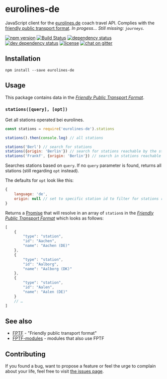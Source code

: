 # eurolines-de

JavaScript client for the [eurolines.de](https://www.eurolines.de/) coach travel API. Complies with the [friendly public transport format](https://github.com/public-transport/friendly-public-transport-format). *In progess… Still missing: `journeys`.*

[![npm version](https://img.shields.io/npm/v/eurolines-de.svg)](https://www.npmjs.com/package/eurolines-de)
[![Build Status](https://travis-ci.org/juliuste/eurolines-de.svg?branch=master)](https://travis-ci.org/juliuste/eurolines-de)
[![dependency status](https://img.shields.io/david/juliuste/eurolines-de.svg)](https://david-dm.org/juliuste/eurolines-de)
[![dev dependency status](https://img.shields.io/david/dev/juliuste/eurolines-de.svg)](https://david-dm.org/juliuste/eurolines-de#info=devDependencies)
[![license](https://img.shields.io/github/license/juliuste/eurolines-de.svg?style=flat)](LICENSE)
[![chat on gitter](https://badges.gitter.im/juliuste.svg)](https://gitter.im/juliuste)

## Installation

```shell
npm install --save eurolines-de
```

## Usage

This package contains data in the [*Friendly Public Transport Format*](https://github.com/public-transport/friendly-public-transport-format).

### `stations([query], [opt])`

Get all stations operated bei eurolines.

```js
const stations = require('eurolines-de').stations

stations().then(console.log) // all stations

stations('Berl') // search for stations
stations({origin: 'Berlin'}) // search for stations reachable by the station with id 'Berlin'
stations('Frankf', {origin: 'Berlin'}) // search in stations reachable from Berlin
```

Searches stations based on `query`. If no `query` parameter is found, returns all stations (still regarding `opt` instead).

The defaults for `opt` look like this:

```js
{
    language: 'de',
    origin: null // set to specific station id to filter for stations reachable by there
}
```

Returns a [Promise](https://developer.mozilla.org/en-US/docs/Web/JavaScript/Reference/Global_Objects/promise) that will resolve in an array of `station`s in the [*Friendly Public Transport Format*](https://github.com/public-transport/friendly-public-transport-format) which looks as follows:

```js
[
    {
        "type": "station",
        "id": "Aachen",
        "name": "Aachen (DE)"
    },
    {
        "type": "station",
        "id": "Aalborg",
        "name": "Aalborg (DK)"
    },
    {
        "type": "station",
        "id": "Aalen",
        "name": "Aalen (DE)"
    }
    // …
]
```

## See also

- [FPTF](https://github.com/public-transport/friendly-public-transport-format) - "Friendly public transport format"
- [FPTF-modules](https://github.com/public-transport/friendly-public-transport-format/blob/master/modules.md) - modules that also use FPTF

## Contributing

If you found a bug, want to propose a feature or feel the urge to complain about your life, feel free to visit [the issues page](https://github.com/juliuste/eurolines-de/issues).
